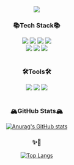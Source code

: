 <div align=center>
<img src="https://capsule-render.vercel.app/api?type=waving&color=auto&height=200&section=header&text=MinSu%20Github!&fontSize=90" />	

### 📚Tech Stack📚
  
<img src="https://img.shields.io/badge/JavaScript-F7DF1E?style=flat&logo=JavaScript&logoColor=white">
<img src="https://img.shields.io/badge/TypeScript-3178C6?style=flat&logo=TypeScript&logoColor=white">
<img src="https://img.shields.io/badge/NestJs-E0234E?style=flat&logo=NestJs&logoColor=white">
<img src="https://img.shields.io/badge/Java-007396?style=flat&logo=Conda-Forge&logoColor=white" />
</br>
<img src="https://img.shields.io/badge/Flutter-02569B?style=flat&logo=Flutter&logoColor=white">
<img src="https://img.shields.io/badge/Dart-0175C2?style=flate&logo=Dart&logoColor=white"> 
<img src="https://img.shields.io/badge/NodeJs-339933?style=flate&logo=Node.Js&logoColor=white"> 
</br>
</br>

### 🛠Tools🛠
<img src="https://img.shields.io/badge/Visual%20Studio%20Code-007ACC?style=flat&logo=VisualStudioCode&logoColor=white" />
<img src="https://img.shields.io/badge/AndroidStudio-3DDC84?style=flat&logo=AndroidStudio&logoColor=white" />
<img src="https://img.shields.io/badge/Eclipse%20IDE-2C2255?style=flat&logo=EclipseIDE&logoColor=white" />
</br>
</br>

### 🏔GitHub Stats🏔
  
[![Anurag's GitHub stats](https://github-readme-stats.vercel.app/api?username=PushedSu)](https://github.com/PushedSu/github-readme-stats)

### ✨👀
[![Top Langs](https://github-readme-stats.vercel.app/api/top-langs/?username=PushedSu)](https://github.com/PushedSu/github-readme-stats)

</div>
